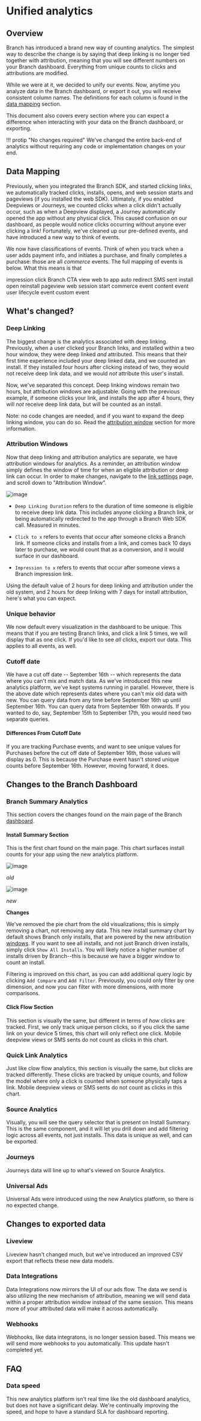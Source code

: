 # Unified analytics

## Overview

Branch has introduced a brand new way of counting analytics. The simplest way to describe the change is by saying that deep linking is no longer tied together with attribution, meaning that you will see different numbers on your Branch dashboard. Everything from unique counts to clicks and attributions are modified.

While we were at it, we decided to unify our events. Now, anytime you analyze data in the Branch dashboard, or export it out, you will receive consistent column names. The definitions for each column is found in the [data mapping](#data-mapping) section.

This document also covers every section where you can expect a difference when interacting with your data on the Branch dashboard, or exporting.

!!! protip "No changes required"
    We've changed the entire back-end of analytics without requiring any code or implementation changes on your end.

## Data Mapping

Previously, when you integrated the Branch SDK, and started clicking links, we automatically tracked clicks, installs, opens, and web session starts and pageviews (if you installed the web SDK). Ultimately, if you enabled Deepviews or Journeys, we counted clicks when a click didn't actually occur, such as when a Deepview displayed, a Journey automatically opened the app without any physical click. This caused confusion on our dashboard, as people would notice clicks occurring without anyone ever clicking a link! Fortunately, we've cleaned up our pre-defined events, and have introduced a new way to think of events.  

We now have classifications of events. Think of when you track when a user adds payment info, and initiates a purchase, and finally completes a purchase: those are all *commerce* events. The full mapping of events is below. What this means is that

impression
click
Branch CTA view
web to app auto redirect
SMS sent
install
open
reinstall
pageview
web session start
commerce event
content event
user lifecycle event
custom event


## What's changed?

### Deep Linking

The biggest change is the analytics associated with deep linking. Previously, when a user clicked your Branch links, and installed within a two hour window, they were deep linked *and* attributed. This means that their first time experience included your deep linked data, and we counted an install. If they installed four hours after clicking instead of two, they would not receive deep link data, and we would *not* attribute this user's install.

Now, we've separated this concept. Deep linking windows remain two hours, but attribution windows are adjustable. Going with the previous example, if someone clicks your link, and installs the app after 4 hours, they will *not* receive deep link data, but will be counted as an install.

Note: no code changes are needed, and if you want to expand the deep linking window, you can do so. Read the [attribution window](#attribution-windows) section for more information.

### Attribution Windows

Now that deep linking and attribution analytics are separate, we have attribution windows for analytics. As a reminder, an attribution window simply defines the window of time for  when an eligible attribution or deep link can occur. In order to make changes, navigate to the [link settings](https://dashboard.branch.io/link-settings) page, and scroll down to "Attribution Window".

![image](/img/pages/dashboard/unified-analytics/attribution-windows.png)

- `Deep Linking Duration` refers to the duration of time someone is eligible to receive deep link data. This includes anyone clicking a Branch link, or being automatically redirected to the app through a Branch Web SDK call. Measured in minutes.

- `Click to x` refers to events that occur after someone clicks a Branch link. If someone clicks and installs from a link, and comes back 10 days later to purchase, we would count that as a conversion, and it would surface in our dashboard.

- `Impression to x` refers to events that occur after someone views a Branch impression link.

Using the default value of 2 hours for deep linking and attribution under the old system, and 2 hours for deep linking with 7 days for install attribution, here's what you can expect.

<!--
Behavior | Old Analytics | New Analytics
| --- | --- | --- |
| User clicks link in
-->

### Unique behavior

We now default every visualization in the dashboard to be unique. This means that if you are testing Branch links, and click a link 5 times, we will display that as one click. If you'd like to see *all* clicks, export our data. This applies to all events, as well.

### Cutoff date

We have a cut off date -- September 16th -- which represents the data where you can't mix and match data. As we've introduced this new analytics platform, we've kept systems running in parallel. However, there is the above date which represents dates where you can't mix old data with new. You can query data from any time before September 16th up until September 16th. You can query data from September 16th onwards. If you wanted to do, say, September 15th to September 17th, you would need two separate queries.

#### Differences From Cutoff Date

If you are tracking Purchase events, and want to see unique values for Purchases before the cut off date of September 16th, those values will display as 0. This is because the Purchase event hasn't stored unique counts before September 16th. However, moving forward, it does.

## Changes to the Branch Dashboard

### Branch Summary Analytics

This section covers the changes found on the main page of the Branch [dashboard](https://dashboard.branch.io).  

#### Install Summary Section

This is the first chart found on the main page. This chart surfaces install counts for your app using the new analytics platform.

![image](/img/pages/dashboard/unified-analytics/installs-summary-old.png)

*old*

![image](/img/pages/dashboard/unified-analytics/installs-summary-old.png)

*new*

**Changes**

We've removed the pie chart from the old visualizations; this is simply removing a chart, not removing any data. This new install summary chart by default shows Branch only installs, that are powered by the new attribution [windows](#attribution-windows). If you want to see all installs, and not just Branch driven installs, simply click `Show All Installs`. You will likely notice a higher number of installs driven by Branch--this is because we have a bigger window to count an install.

Filtering is improved on this chart, as you can add additional query logic by clicking `Add Compare` and `Add Filter`. Previously, you could only filter by one dimension, and now you can filter with more dimensions, with more comparisons.

#### Click Flow Section

This section is visually the same, but different in terms of *how* clicks are tracked. First, we only track unique person clicks, so if you click the same link on your device 5 times, this chart will only reflect one click. Mobile deepview views or SMS sents do not count as clicks in this chart.

### Quick Link Analytics

Just like clow flow analytics, this section is visually the same, but clicks are tracked differently. These clicks are tracked by unique counts, and follow the model where only a click is counted when someone physically taps a link. Mobile deepview views or SMS sents do not count as clicks in this chart.

### Source Analytics

Visually, you will see the query selector that is present on Install Summary. This is the same component, and it will let you drill down and add filtering logic across all events, not just installs. This data is unique as well, and can be exported.

### Journeys

Journeys data will line up to what's viewed on Source Analytics.

### Universal Ads

Universal Ads were introduced using the new Analytics platform, so there is no expected change.

## Changes to exported data

### Liveview

Liveview hasn't changed much, but we've introduced an improved CSV export that reflects these new data models.

### Data Integrations

Data Integrations now mirrors the UI of our ads flow. The data we send is also utilizing the new mechanism of attribution, meaning we will send data within a proper attribution window instead of the same session. This means more of your attributed data will make it across automatically.

### Webhooks

Webhooks, like data integratons, is no longer session based. This means we will send more webhooks to you automatically. This update hasn't completed yet.

## FAQ

### Data speed

This new analytics platform isn't real time like the old dashboard analytics, but does not have a significant delay. We're continually improving the speed, and hope to have a standard SLA for dashboard reporting. 
